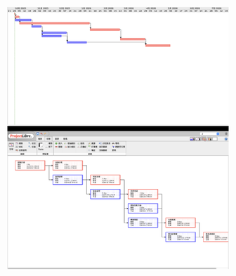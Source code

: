 ![Gantt圖](https://raw.githubusercontent.com/Li-740/hw2.md/main/1.png)
![PERT/CPM](https://raw.githubusercontent.com/Li-740/hw2.md/main/2.png)
